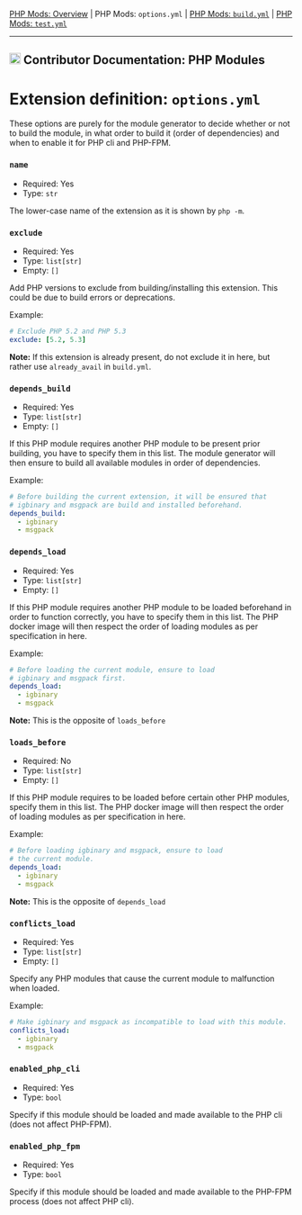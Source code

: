 [PHP Mods: Overview](../../php_modules/README.md) |
PHP Mods: `options.yml` |
[PHP Mods: `build.yml`](PHP-EXT-build.yml.md) |
[PHP Mods: `test.yml`](PHP-EXT-test.yml.md)

---

<h2><img name="Documentation" title="Documentation" width="20" src="https://github.com/devilbox/artwork/raw/master/submissions_logo/cytopia/01/png/logo_64_trans.png"> Contributor Documentation: PHP Modules</h2>



# Extension definition: `options.yml`

These options are purely for the module generator to decide whether or not to build the module, in what order to build it (order of dependencies) and when to enable it for PHP cli and PHP-FPM.


### `name`

* Required: Yes
* Type: `str`

The lower-case name of the extension as it is shown by `php -m`.


### `exclude`

* Required: Yes
* Type: `list[str]`
* Empty: `[]`

Add PHP versions to exclude from building/installing this extension. This could be due to build errors or deprecations.

Example:
```yaml
# Exclude PHP 5.2 and PHP 5.3
exclude: [5.2, 5.3]
```

**Note:** If this extension is already present, do not exclude it in here, but rather use `already_avail` in `build.yml`.


### `depends_build`

* Required: Yes
* Type: `list[str]`
* Empty: `[]`

If this PHP module requires another PHP module to be present prior building, you have to specify them in this list. The module generator will then ensure to build all available modules in order of dependencies.

Example:
```yaml
# Before building the current extension, it will be ensured that
# igbinary and msgpack are build and installed beforehand.
depends_build:
  - igbinary
  - msgpack
```


### `depends_load`

* Required: Yes
* Type: `list[str]`
* Empty: `[]`

If this PHP module requires another PHP module to be loaded beforehand in order to function correctly, you have to specify them in this list. The PHP docker image will then respect the order of loading modules as per specification in here.

Example:
```yaml
# Before loading the current module, ensure to load
# igbinary and msgpack first.
depends_load:
  - igbinary
  - msgpack
```

**Note:** This is the opposite of `loads_before`



### `loads_before`

* Required: No
* Type: `list[str]`
* Empty: `[]`

If this PHP module requires to be loaded before certain other PHP modules, specify them in this list. The PHP docker image will then respect the order of loading modules as per specification in here.

Example:
```yaml
# Before loading igbinary and msgpack, ensure to load
# the current module.
depends_load:
  - igbinary
  - msgpack
```

**Note:** This is the opposite of `depends_load`



### `conflicts_load`

* Required: Yes
* Type: `list[str]`
* Empty: `[]`

Specify any PHP modules that cause the current module to malfunction when loaded.

Example:
```yaml
# Make igbinary and msgpack as incompatible to load with this module.
conflicts_load:
  - igbinary
  - msgpack
```


### `enabled_php_cli`

* Required: Yes
* Type: `bool`

Specify if this module should be loaded and made available to the PHP cli (does not affect PHP-FPM).


### `enabled_php_fpm`

* Required: Yes
* Type: `bool`

Specify if this module should be loaded and made available to the PHP-FPM process (does not affect PHP cli).
